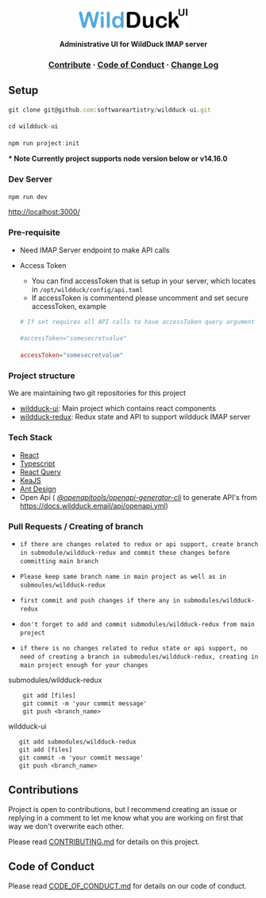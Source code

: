 <p align="center">
    <img src="./src/assets/icons/wildduck.png" alt="WildDuck UI logo" />
</p>

<p align="center">
  <strong>Administrative UI for WildDuck IMAP server</strong>
</p>

<h3 align="center">
  <a href="./CONTRIBUTING.md">Contribute</a>
  <span> · </span>
  <a href="./CODE_OF_CONDUCT.md">Code of Conduct</a>
  <span> · </span>
  <a href="./CHANGELOG.md">Change Log</a>
</h3>

## Setup

```js
git clone git@github.com:softwareartistry/wildduck-ui.git

cd wildduck-ui

npm run project:init

```

<strong> \* Note Currently project supports node version below or v14.16.0 </strong>

### Dev Server

`npm run dev`

<http://localhost:3000/>

### Pre-requisite

-   Need IMAP Server endpoint to make API calls
-   Access Token

    -   You can find accessToken that is setup in your server, which locates in `/opt/wildduck/config/api.toml`
    -   If accessToken is commentend please uncomment and set secure accessToken, example

    ```toml
    # If set requires all API calls to have accessToken query argument with that value

    #accessToken="somesecretvalue"

    accessToken="somesecretvalue"
    ```

### Project structure

We are maintaining two git repositories for this project

-   [wildduck-ui](https://github.com/softwareartistry/wildduck-ui): Main project which contains react components
-   [wildduck-redux](https://github.com/softwareartistry/wildduck-redux): Redux state and API to support wildduck IMAP
    server

### Tech Stack

-   [React](https://reactjs.org/)
-   [Typescript](https://www.typescriptlang.org/)
-   [React Query](https://react-query.tanstack.com/)
-   [KeaJS](https://kea.js.org/)
-   [Ant Design](https://ant.design/)
-   Open Api ( [_@openapitools/openapi-generator-cli_](https://github.com/OpenAPITools/openapi-generator-cli) to
    generate API's from https://docs.wildduck.email/api/openapi.yml)

### Pull Requests / Creating of branch

-   `if there are changes related to redux or api support, create branch in submodule/wildduck-redux and commit these changes before committing main branch`

-   `Please keep same branch name in main project as well as in submoules/wildduck-redux`

-   `first commit and push changes if there any in submodules/wildduck-redux`

-   `don't forget to add and commit submodules/wildduck-redux from main project`

-   `if there is no changes related to redux state or api support, no need of creating a branch in submodules/wildduck-redux, creating in main project enough for your changes`

submodules/wildduck-redux

```shell
    git add [files]
    git commit -m 'your commit message'
    git push <branch_name>
```

wildduck-ui

```shell
   git add submodules/wildduck-redux
   git add [files]
   git commit -m 'your commit message'
   git push <branch_name>
```

## Contributions

Project is open to contributions, but I recommend creating an issue or replying in a comment to let me know what you are
working on first that way we don't overwrite each other.

Please read [CONTRIBUTING.md](./CONTRIBUTING.md) for details on this project.

## Code of Conduct

Please read [CODE_OF_CONDUCT.md](./CODE_OF_CONDUCT.md) for details on our code of conduct.
